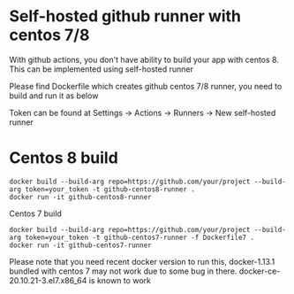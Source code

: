 # Self-hosted github runner with centos 7/8 

With github actions, you don't have ability to build your app with centos 8. This can be implemented using self-hosted runner

Please find Dockerfile which creates github centos 7/8 runner, you need to build and run it as below

Token can be found at Settings -> Actions -> Runners -> New self-hosted runner

# Centos 8 build

```
docker build --build-arg repo=https://github.com/your/project --build-arg token=your_token -t github-centos8-runner .
docker run -it github-centos8-runner
```

Centos 7 build

```
docker build --build-arg repo=https://github.com/your/project --build-arg token=your_token -t github-centos7-runner -f Dockerfile7 .
docker run -it github-centos7-runner
```

Please note that you need recent docker version to run this, docker-1.13.1 bundled with centos 7 may not work due to some bug in there. docker-ce-20.10.21-3.el7.x86_64 is known to work
